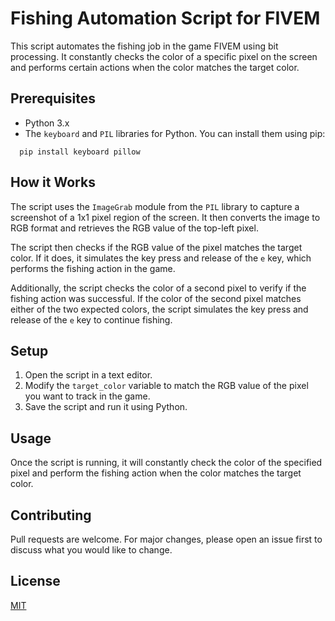 # Fishing Automation Script for FIVEM

This script automates the fishing job in the game FIVEM using bit processing. It constantly checks the color of a specific pixel on the screen and performs certain actions when the color matches the target color.

## Prerequisites

- Python 3.x
- The `keyboard` and `PIL` libraries for Python. You can install them using pip:
  
```
  pip install keyboard pillow
```
## How it Works

The script uses the `ImageGrab` module from the `PIL` library to capture a screenshot of a 1x1 pixel region of the screen. It then converts the image to RGB format and retrieves the RGB value of the top-left pixel.

The script then checks if the RGB value of the pixel matches the target color. If it does, it simulates the key press and release of the `e` key, which performs the fishing action in the game.

Additionally, the script checks the color of a second pixel to verify if the fishing action was successful. If the color of the second pixel matches either of the two expected colors, the script simulates the key press and release of the `e` key to continue fishing.

## Setup

1. Open the script in a text editor.
2. Modify the `target_color` variable to match the RGB value of the pixel you want to track in the game.
3. Save the script and run it using Python.

## Usage

Once the script is running, it will constantly check the color of the specified pixel and perform the fishing action when the color matches the target color.

## Contributing

Pull requests are welcome. For major changes, please open an issue first to discuss what you would like to change.

## License

[MIT](https://choosealicense.com/licenses/mit/)
